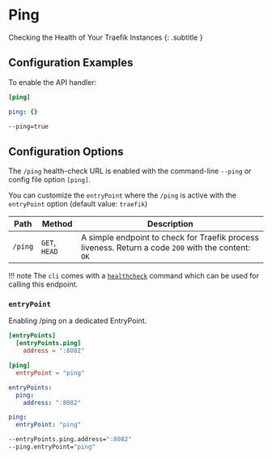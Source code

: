# Ping

Checking the Health of Your Traefik Instances
{: .subtitle }

## Configuration Examples

To enable the API handler:

```toml tab="File (TOML)"
[ping]
```

```yaml tab="File (YAML)"
ping: {}
```

```bash tab="CLI"
--ping=true
```

## Configuration Options

The `/ping` health-check URL is enabled with the command-line `--ping` or config file option `[ping]`.

You can customize the `entryPoint` where the `/ping` is active with the `entryPoint` option (default value: `traefik`)

| Path    | Method        | Description                                                                                         |
|---------|---------------|-----------------------------------------------------------------------------------------------------|
| `/ping` | `GET`, `HEAD` | A simple endpoint to check for Traefik process liveness. Return a code `200` with the content: `OK` |

!!! note
    The `cli` comes with a [`healthcheck`](./cli.md#healthcheck) command which can be used for calling this endpoint.

### `entryPoint`

Enabling /ping on a dedicated EntryPoint.

```toml tab="File (TOML)"
[entryPoints]
  [entryPoints.ping]
    address = ":8082"

[ping]
  entryPoint = "ping"
```

```yaml tab="File (YAML)"
entryPoints:
  ping:
    address: ":8082"

ping:
  entryPoint: "ping"
```

```bash tab="CLI"
--entryPoints.ping.address=":8082"
--ping.entryPoint="ping"
```
